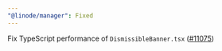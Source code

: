```yaml
---
"@linode/manager": Fixed
---
```


Fix TypeScript performance of `DismissibleBanner.tsx` ([#11075](https://github.com/linode/manager/pull/11075))
